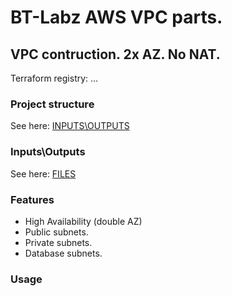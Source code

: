 # BT-Labz AWS VPC parts.

## VPC contruction. 2x AZ. No NAT.

Terraform registry: ...

### Project structure

See here: [INPUTS\OUTPUTS](INOUT.md)

### Inputs\Outputs

See here: [FILES](FILES.md)

### Features

* High Availability (double AZ)
* Public subnets.
* Private subnets.
* Database subnets.

### Usage

```

```

